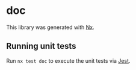 # doc

This library was generated with [Nx](https://nx.dev).

## Running unit tests

Run `nx test doc` to execute the unit tests via [Jest](https://jestjs.io).
